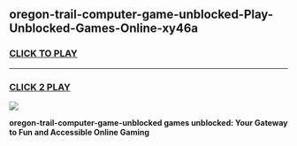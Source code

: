 
## oregon-trail-computer-game-unblocked-Play-Unblocked-Games-Online-xy46a
<h3>
<a href="https://premium76.site?title=oregon-trail-computer-game-unblocked&ref=24A">CLICK TO PLAY</a></h3>
<hr>

<h3>
<a href="https://premium76.site?title=oregon-trail-computer-game-unblocked&ref=24A">CLICK 2 PLAY</a>
  
</h3>

<a href="https://premium76.site?title=oregon-trail-computer-game-unblocked&ref=24A"><img src="https://clearcache.store/games.png"></a>


**oregon-trail-computer-game-unblocked games unblocked: Your Gateway to Fun and Accessible Online Gaming**
